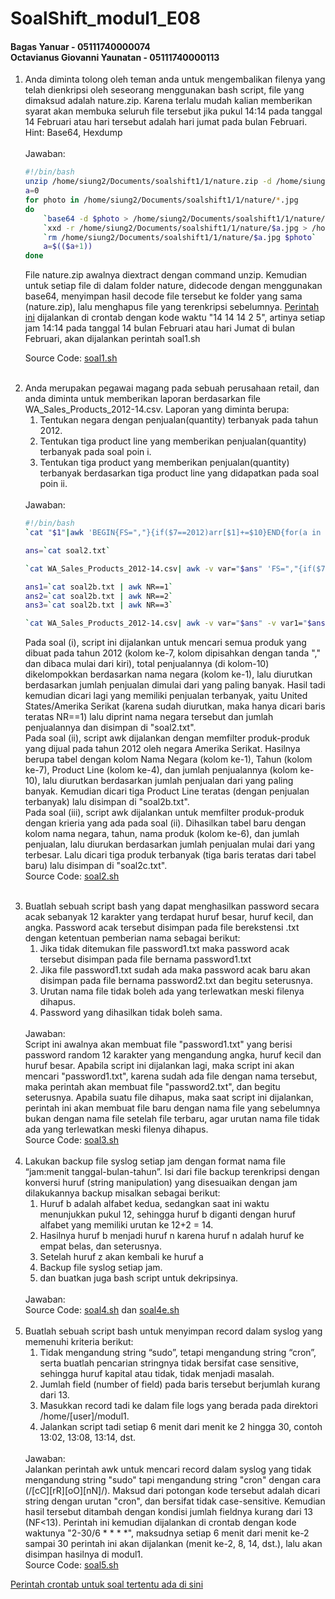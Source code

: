 ﻿# SoalShift_modul1_E08

#### Bagas Yanuar - 05111740000074 <br> Octavianus Giovanni Yaunatan - 05111740000113

<ol>
  <li>Anda diminta tolong oleh teman anda untuk mengembalikan filenya yang telah dienkripsi oleh seseorang menggunakan bash script, file yang dimaksud adalah nature.zip. Karena terlalu mudah kalian memberikan syarat akan membuka seluruh  file tersebut jika pukul 14:14 pada tanggal 14 Februari atau hari tersebut adalah hari jumat pada bulan Februari.
  <br>Hint: Base64, Hexdump
  <br><br>Jawaban:
	  
```bash
#!/bin/bash
unzip /home/siung2/Documents/soalshift1/1/nature.zip -d /home/siung2/Documents/soalshift1/1/
a=0
for photo in /home/siung2/Documents/soalshift1/1/nature/*.jpg
do
	`base64 -d $photo > /home/siung2/Documents/soalshift1/1/nature/$a.jpg`
	`xxd -r /home/siung2/Documents/soalshift1/1/nature/$a.jpg > /home/siung2/Documents/soalshift1/1/nature/hasil$a.jpg`
	`rm /home/siung2/Documents/soalshift1/1/nature/$a.jpg $photo`
	a=$(($a+1))
done
```

File nature.zip awalnya diextract dengan command unzip. Kemudian untuk setiap file di dalam folder nature, didecode dengan menggunakan base64, menyimpan hasil decode file tersebut ke folder yang sama (nature.zip), lalu menghapus file yang terenkripsi sebelumnya. <a href="/Jawaban/1/soal1.sh">Perintah ini</a> dijalankan di crontab dengan kode waktu "14 14 14 2 5", artinya setiap jam 14:14 pada tanggal 14 bulan Februari atau hari Jumat di bulan Februari, akan dijalankan perintah soal1.sh

Source Code: <a href="/Jawaban/1/soal1.sh">soal1.sh</a>
  </li>
  <br>  
  <li>Anda merupakan pegawai magang pada sebuah perusahaan retail, dan anda diminta untuk memberikan laporan berdasarkan file WA_Sales_Products_2012-14.csv.
  Laporan yang diminta berupa:
  <ol>
    <li>Tentukan negara dengan penjualan(quantity) terbanyak pada tahun 2012.</li>
    <li>Tentukan tiga product line yang memberikan penjualan(quantity) terbanyak pada soal poin i.</li>
    <li>Tentukan tiga product yang memberikan penjualan(quantity) terbanyak berdasarkan tiga product line yang didapatkan pada soal poin ii.</li>
  </ol>
  <br>Jawaban:

```bash
#!/bin/bash
`cat "$1"|awk 'BEGIN{FS=","}{if($7==2012)arr[$1]+=$10}END{for(a in arr)print arr[a]","a}'| sort -rg | awk 'NR==1'|awk 'BEGIN{FS=","}{print $2}' > soal2.txt` < "$1"

ans=`cat soal2.txt`

`cat WA_Sales_Products_2012-14.csv| awk -v var="$ans" 'FS=","{if($7==2012 && $1==var)print $1","$7","$4","$10}' | awk 'FS=","{arr[$3]+=$4} END {for(a in arr) print arr[a]","a}' | sort -rg |awk 'NR < 4' |awk 'BEGIN{FS=","}{print $2}' > soal2b.txt`

ans1=`cat soal2b.txt | awk NR==1`
ans2=`cat soal2b.txt | awk NR==2`
ans3=`cat soal2b.txt | awk NR==3`

`cat WA_Sales_Products_2012-14.csv| awk -v var="$ans" -v var1="$ans1" -v var2="$ans2" -v var3="$ans3" 'BEGIN {FS=","}{if($7==2012 && $1==var && ($4 == var1|| $4==var2 || $4 ==var3))print $1","$7","$6","$10}' |  awk 'FS=","{arr[$3]+=$4} END {for(a in arr) print arr[a]","a}' | sort -rg|awk 'NR < 4' |awk 'BEGIN{FS=","}{print $2}' > soal2c.txt`
```

Pada soal (i), script ini dijalankan untuk mencari semua produk yang dibuat pada tahun 2012 (kolom ke-7, kolom dipisahkan dengan tanda "," dan dibaca mulai dari kiri), total penjualannya (di kolom-10) dikelompokkan berdasarkan nama negara (kolom ke-1), lalu diurutkan berdasarkan jumlah penjualan dimulai dari yang paling banyak. Hasil tadi kemudian dicari lagi yang memiliki penjualan terbanyak, yaitu United States/Amerika Serikat (karena sudah diurutkan, maka hanya dicari baris teratas NR==1) lalu diprint nama negara tersebut dan jumlah penjualannya dan disimpan di "soal2.txt".
<br>Pada soal (ii), script awk dijalankan dengan memfilter produk-produk yang dijual pada tahun 2012 oleh negara Amerika Serikat. Hasilnya berupa tabel dengan kolom Nama Negara (kolom ke-1), Tahun (kolom ke-7), Product Line (kolom ke-4), dan jumlah penjualannya (kolom ke-10), lalu diurutkan berdasarkan jumlah penjualan dari yang paling banyak. Kemudian dicari tiga Product Line teratas (dengan penjualan terbanyak) lalu disimpan di "soal2b.txt".
<br>Pada soal (iii), script awk dijalankan untuk memfilter produk-produk dengan krieria yang ada pada soal (ii). Dihasilkan tabel baru dengan kolom nama negara, tahun, nama produk (kolom ke-6), dan jumlah penjualan, lalu diurukan berdasarkan jumlah penjualan mulai dari yang terbesar. Lalu dicari tiga produk terbanyak (tiga baris teratas dari tabel baru) lalu disimpan di "soal2c.txt".
  <br> Source Code: <a href="/Jawaban/2/soal2.sh">soal2.sh</a>
  </li><br>
  <li>Buatlah sebuah script bash yang dapat menghasilkan password secara acak sebanyak 12 karakter yang terdapat huruf besar, huruf kecil, dan angka. Password acak tersebut disimpan pada file berekstensi .txt dengan ketentuan pemberian nama sebagai berikut:
  <ol>
    <li>Jika tidak ditemukan file password1.txt maka password acak tersebut disimpan pada file bernama password1.txt</li>
    <li>Jika file password1.txt sudah ada maka password acak baru akan disimpan pada file bernama password2.txt dan begitu seterusnya.</li>
    <li>Urutan nama file tidak boleh ada yang terlewatkan meski filenya dihapus.</li>
    <li>Password yang dihasilkan tidak boleh sama.</li>
  </ol>
  <br>Jawaban:<br>Script ini awalnya akan membuat file "password1.txt" yang berisi password random 12 karakter yang mengandung angka, huruf kecil dan huruf besar. Apabila script ini dijalankan lagi, maka script ini akan mencari "password1.txt", karena sudah ada file dengan nama tersebut, maka perintah akan membuat file "password2.txt", dan begitu seterusnya. Apabila suatu file dihapus, maka saat script ini dijalankan, perintah ini akan membuat file baru dengan nama file yang sebelumnya bukan dengan nama file setelah file terbaru, agar urutan nama file tidak ada yang terlewatkan meski filenya dihapus.
  <br> Source Code: <a href="/Jawaban/3/soal3.sh">soal3.sh</a>
  </li><br>
  <li>Lakukan backup file syslog setiap jam dengan format nama file “jam:menit tanggal-bulan-tahun”. Isi dari file backup terenkripsi dengan konversi huruf (string manipulation) yang disesuaikan dengan jam dilakukannya backup misalkan sebagai berikut:
  <ol>
    <li>Huruf b adalah alfabet kedua, sedangkan saat ini waktu menunjukkan pukul 12, sehingga huruf b diganti dengan huruf alfabet yang memiliki urutan ke 12+2 = 14.</li>
    <li>Hasilnya huruf b menjadi huruf n karena huruf n adalah huruf ke empat belas, dan seterusnya.</li>
    <li>Setelah huruf z akan kembali ke huruf a</li>
    <li>Backup file syslog setiap jam.</li>
    <li>dan buatkan juga bash script untuk dekripsinya.</li>
  </ol>
  <br>Jawaban:
  <br> Source Code: <a href="/Jawaban/4/soal4.sh">soal4.sh</a> dan <a href="/Jawaban/4/soal4e.sh">soal4e.sh</a>
  </li><br>
  <li>Buatlah sebuah script bash untuk menyimpan record dalam syslog yang memenuhi kriteria berikut:
  <ol>
    <li>Tidak mengandung string “sudo”, tetapi mengandung string “cron”, serta buatlah pencarian stringnya tidak bersifat case sensitive, sehingga huruf kapital atau tidak, tidak menjadi masalah.</li>
    <li>Jumlah field (number of field) pada baris tersebut berjumlah kurang dari 13.</li>
    <li>Masukkan record tadi ke dalam file logs yang berada pada direktori /home/[user]/modul1.</li>
    <li>Jalankan script tadi setiap 6 menit dari menit ke 2 hingga 30, contoh 13:02, 13:08, 13:14, dst.</li>
  </ol>
  <br>Jawaban:<br>Jalankan perintah awk untuk mencari record dalam syslog yang tidak mengandung string "sudo" tapi mengandung string "cron" dengan cara (/[cC][rR][oO][nN]/). Maksud dari potongan kode tersebut adalah dicari string dengan urutan "cron", dan bersifat tidak case-sensitive. Kemudian hasil tersebut ditambah dengan kondisi jumlah fieldnya kurang dari 13 (NF<13). Perintah ini kemudian dijalankan di crontab dengan kode waktunya "2-30/6 * * * *", maksudnya setiap 6 menit dari menit ke-2 sampai 30 perintah ini akan dijalankan (menit ke-2, 8, 14, dst.), lalu akan disimpan hasilnya di modul1.
  <br> Source Code: <a href="/Jawaban/5/soal5.sh">soal5.sh</a>
  </li>
</ol>

<a href="/Jawaban/Perintah crontab.txt">Perintah crontab untuk soal tertentu ada di sini<a>
